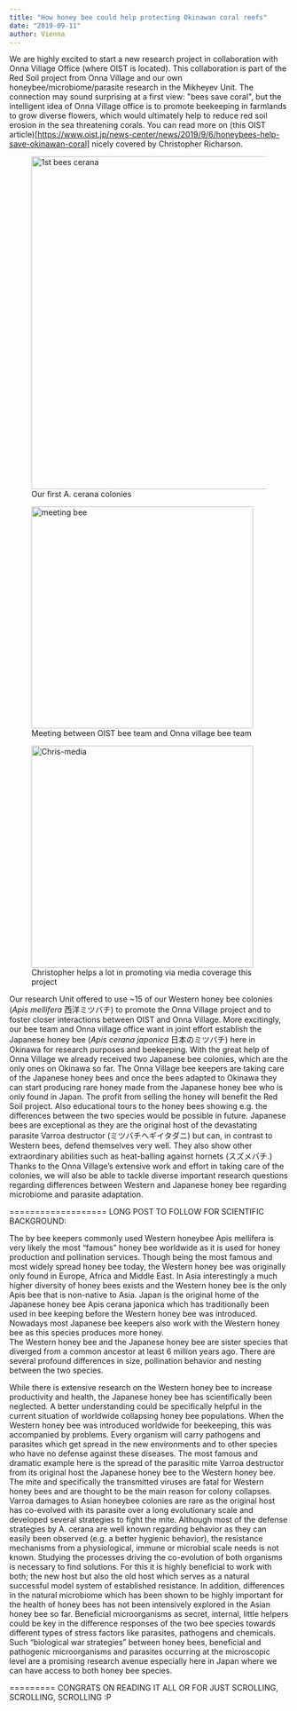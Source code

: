 ```yaml
---
title: "How honey bee could help protecting Okinawan coral reefs"
date: "2019-09-11"
author: Vienna
---
```


We are highly excited to start a new research project in collaboration with Onna Village Office (where OIST is located). This collaboration is part of the Red Soil project from Onna Village and our own honeybee/microbiome/parasite research in the Mikheyev Unit. The connection may sound surprising at a first view: "bees save coral", but the intelligent idea of Onna Village office is to promote beekeeping in farmlands to grow diverse flowers, which would ultimately help to reduce red soil erosion in the sea threatening corals. You can read more on (this OIST article)[https://www.oist.jp/news-center/news/2019/9/6/honeybees-help-save-okinawan-coral] nicely covered by Christopher Richarson.

<figure>
    <a href="Bee team"><img src="{{ site.url }}{{ site.baseurl }}/images/banner-bee-collab.jpg" alt="1st bees cerana" width="600"></a>
    <figcaption>Our first A. cerana colonies</figcaption>
</figure>

<figure>
    <a href="Bee team meeting"><img src="{{ site.url }}{{ site.baseurl }}/images/meeting.jpg" alt="meeting bee" width="400"></a>
    <figcaption>Meeting between OIST bee team and Onna village bee team </figcaption>
</figure>

<figure>
    <a href="Chris"><img src="{{ site.url }}{{ site.baseurl }}/images/Chris-media.jpg" alt="Chris-media" width="400"></a>
    <figcaption>Christopher helps a lot in promoting via media coverage this project</figcaption>
</figure>



Our research Unit offered to use ~15 of our Western honey bee colonies (*Apis mellifera* 西洋ミツバチ) to promote the Onna Village project and to foster closer interactions between OIST and Onna Village. More excitingly, our bee team and Onna village office want in joint effort establish the Japanese honey bee (*Apis cerana japonica* 日本のミツバチ) here in Okinawa for research purposes and beekeeping. With the great help of Onna Village we already received two Japanese bee colonies, which are the only ones on Okinawa so far. The Onna Village bee keepers are taking care of the Japanese honey bees and once the bees adapted to Okinawa they can start producing rare honey made from the Japanese honey bee who is only found in Japan. The profit from selling the honey will benefit the Red Soil project. Also educational tours to the honey bees showing e.g. the differences between the two species would be possible in future. Japanese bees are exceptional as they are the original host of the devastating parasite Varroa destructor (ミツバチヘギイタダニ) but can, in contrast to Western bees, defend themselves very well. They also show other extraordinary abilities such as heat-balling against hornets (スズメバチ.) Thanks to the Onna Village’s extensive work and effort in taking care of the colonies, we will also be able to tackle diverse important research questions regarding differences between Western and Japanese honey bee regarding microbiome and parasite adaptation.



===================
LONG POST TO FOLLOW FOR SCIENTIFIC BACKGROUND:

The by bee keepers commonly used Western honeybee Apis mellifera is very likely the most “famous” honey bee worldwide as it is used for honey production and pollination services. Though being the most famous and most widely spread honey bee today, the Western honey bee was originally only found in Europe, Africa and Middle East. In Asia interestingly a much higher diversity of honey bees exists and the Western honey bee is the only Apis bee that is non-native to Asia. Japan is the original home of the Japanese honey bee Apis cerana japonica which has traditionally been used in bee keeping before the Western honey bee was introduced. Nowadays most Japanese bee keepers also work with the Western honey bee as this species produces more honey.  
The Western honey bee and the Japanese honey bee are sister species that diverged from a common ancestor at least 6 million years ago. There are several profound differences in size, pollination behavior and nesting between the two species. 

While there is extensive research on the Western honey bee to increase productivity and health, the Japanese honey bee has scientifically been neglected. 
A better understanding could be specifically helpful in the current situation of worldwide collapsing honey bee populations.
When the Western honey bee was introduced worldwide for beekeeping, this was accompanied by problems. Every organism will carry pathogens and parasites which get spread in the new environments and to other species who have no defense against these diseases. The most famous and dramatic example here is the spread of the parasitic mite Varroa destructor from its original host the Japanese honey bee to the Western honey bee. The mite and specifically the transmitted viruses are fatal for Western honey bees and are thought to be the main reason for colony collapses. Varroa damages to Asian honeybee colonies are rare as the original host has co-evolved with its parasite over a long evolutionary scale and developed several strategies to fight the mite. Although most of the defense strategies by A. cerana are well known regarding behavior as they can easily been observed (e.g. a better hygienic behavior), the resistance mechanisms from a physiological, immune or microbial scale needs is not known. Studying the processes driving the co-evolution of both organisms is necessary to find solutions. For this it is highly beneficial to work with both; the new host but also the old host which serves as a natural successful model system of established resistance. In addition, differences in the natural microbiome which has been shown to be highly important for the health of honey bees has not been intensively explored in the Asian honey bee so far. Beneficial microorganisms as secret, internal, little helpers could be key in the difference responses of the two bee species towards different types of stress factors like parasites, pathogens and chemicals. 
Such “biological war strategies” between honey bees, beneficial and pathogenic microorganisms and parasites occurring at the microscopic level are a promising research avenue especially here in Japan where we can have access to both honey bee species. 

========= CONGRATS ON READING IT ALL OR FOR JUST SCROLLING, SCROLLING, SCROLLING :P
